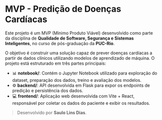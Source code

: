# MVP - Predição de Doenças Cardíacas

Este projeto é um MVP (Mínimo Produto Viável) desenvolvido como parte da disciplina de **Qualidade de Software, Segurança e Sistemas Inteligentes**, no curso de pós-graduação da **PUC-Rio**.

O objetivo é construir uma solução capaz de prever doenças cardíacas a partir de dados clínicos utilizando modelos de aprendizado de máquina. O projeto está estruturado em três partes principais:

- 📊 **notebook/**: Contém o Jupyter Notebook utilizado para exploração do dataset, preparação dos dados, treino e avaliação dos modelos.
- ⚙️ **backend/**: API desenvolvida em Flask para expor os endpoints de predição e persistência dos dados.
- 💻 **frontend/**: Aplicação web desenvolvida com Vite + React, responsável por coletar os dados do paciente e exibir os resultados.

> Desenvolvido por **Saulo Lins Dias**.
